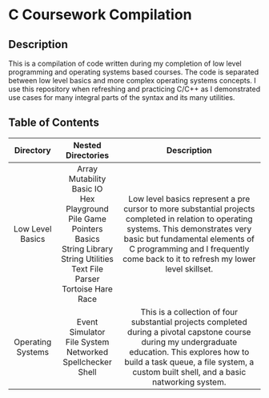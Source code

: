 # C Coursework Compilation

## Description

This is a compilation of code written during my completion of low level programming and operating systems based courses. The code is separated between low level basics and more complex operating systems concepts. I use this repository when refreshing and practicing C/C++ as I demonstrated use cases for many integral parts of the syntax and its many utilities.

## Table of Contents

| Directory | Nested Directories | Description |
| :-------: |  :---------: | :---------: |
| Low Level Basics | Array Mutability<br />Basic IO<br />Hex Playground<br />Pile Game<br />Pointers Basics<br />String Library<br />String Utilities<br />Text File Parser<br />Tortoise Hare Race | Low level basics represent a pre cursor to more substantial projects completed in relation to operating systems. This demonstrates very basic but fundamental elements of C programming and I frequently come back to it to refresh my lower level skillset. |
| Operating Systems | Event Simulator<br />File System<br />Networked Spellchecker<br />Shell | This is a collection of four substantial projects completed during a pivotal capstone course during my undergraduate education. This explores how to build a task queue, a file system, a custom built shell, and a basic natworking system. |